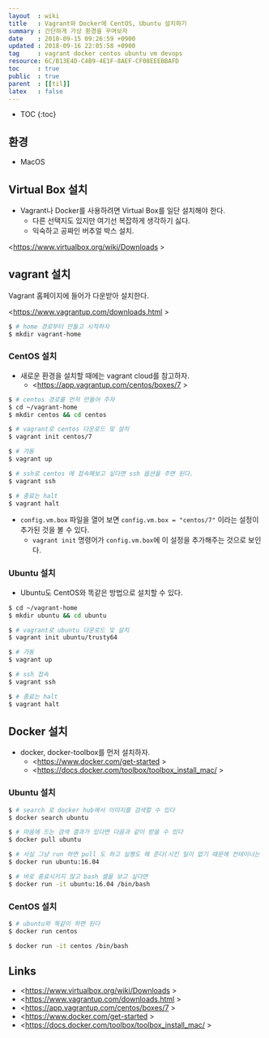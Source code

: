 ```yaml
---
layout  : wiki
title   : Vagrant와 Docker에 CentOS, Ubuntu 설치하기
summary : 간단하게 가상 환경을 꾸며보자
date    : 2018-09-15 09:26:59 +0900
updated : 2018-09-16 22:05:58 +0900
tag     : vagrant docker centos ubuntu vm devops
resource: 6C/B13E4D-C4B9-4E1F-8AEF-CF08EEEBBAFD
toc     : true
public  : true
parent  : [[til]]
latex   : false
---
```

* TOC
{:toc}

## 환경

* MacOS

## Virtual Box 설치

* Vagrant나 Docker를 사용하려면 Virtual Box를 일단 설치해야 한다.
    * 다른 선택지도 있지만 여기선 복잡하게 생각하기 싫다.
    * 익숙하고 공짜인 버추얼 박스 설치.

<https://www.virtualbox.org/wiki/Downloads >

## vagrant 설치

Vagrant 홈페이지에 들어가 다운받아 설치한다.

<https://www.vagrantup.com/downloads.html >

```sh
$ # home 경로부터 만들고 시작하자
$ mkdir vagrant-home
```

### CentOS 설치

* 새로운 환경을 설치할 때에는 vagrant cloud를 참고하자.
    * <https://app.vagrantup.com/centos/boxes/7 >

```sh
$ # centos 경로를 먼저 만들어 주자
$ cd ~/vagrant-home
$ mkdir centos && cd centos

$ # vagrant로 centos 다운로드 및 설치
$ vagrant init centos/7

$ # 가동
$ vagrant up

$ # ssh로 centos 에 접속해보고 싶다면 ssh 옵션을 주면 된다.
$ vagrant ssh

$ # 종료는 halt
$ vagrant halt
```

* `config.vm.box` 파일을 열어 보면 `config.vm.box = "centos/7"` 이라는 설정이 추가된 것을 볼 수 있다.
    * `vagrant init` 명령어가 `config.vm.box`에 이 설정을 추가해주는 것으로 보인다.

### Ubuntu 설치

* Ubuntu도 CentOS와 똑같은 방법으로 설치할 수 있다.

```sh
$ cd ~/vagrant-home
$ mkdir ubuntu && cd ubuntu

$ # vagrant로 ubuntu 다운로드 및 설치
$ vagrant init ubuntu/trusty64

$ # 가동
$ vagrant up

$ # ssh 접속
$ vagrant ssh

$ # 종료는 halt
$ vagrant halt
```

## Docker 설치

* docker, docker-toolbox를 먼저 설치하자.
    * <https://www.docker.com/get-started >
    * <https://docs.docker.com/toolbox/toolbox_install_mac/ >

### Ubuntu 설치

```sh
$ # search 로 docker hub에서 이미지를 검색할 수 있다
$ docker search ubuntu

$ # 마음에 드는 검색 결과가 있다면 다음과 같이 받을 수 있다
$ docker pull ubuntu

$ # 사실 그냥 run 하면 pull 도 하고 실행도 해 준다(시킨 일이 없기 때문에 컨테이너는 바로 종료된다)
$ docker run ubuntu:16.04

$ # 바로 종료시키지 않고 bash 셸을 보고 싶다면
$ docker run -it ubuntu:16.04 /bin/bash
```

### CentOS 설치

```sh
$ # ubuntu와 똑같이 하면 된다
$ docker run centos

$ docker run -it centos /bin/bash
```

## Links

* <https://www.virtualbox.org/wiki/Downloads >
* <https://www.vagrantup.com/downloads.html >
* <https://app.vagrantup.com/centos/boxes/7 >
* <https://www.docker.com/get-started >
* <https://docs.docker.com/toolbox/toolbox_install_mac/ >
